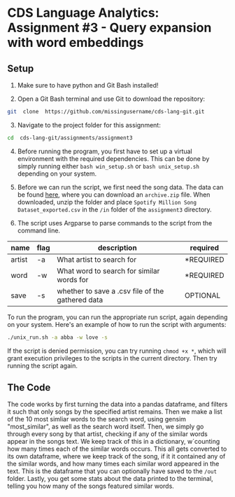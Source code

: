
# CDS Language Analytics: Assignment #3 - Query expansion with word embeddings

## Setup

1. Make sure to have python and Git Bash installed!

2. Open a Git Bash terminal and use Git to download the repository:
```sh
git  clone  https://github.com/missingusername/cds-lang-git.git
```
3. Navigate to the project folder for this assignment:
```sh
cd  cds-lang-git/assignments/assignment3
```
4. Before running the program, you first have to set up a virtual environment with the required dependencies. This can be done by simply running either  `bash win_setup.sh`  or  `bash unix_setup.sh`  depending on your system.

5. Before we can run the script, we first need the song data. The data can be found [here](https://www.kaggle.com/datasets/joebeachcapital/57651-spotify-songs?resource=download), where you can download an `archive.zip` file. When downloaded, unzip the folder and place `Spotify Million Song Dataset_exported.csv` in the `/in` folder of the `assignment3` directory.

6. The script uses Argparse to parse commands to the script from the command line.

| name | flag | description | required |
|--|--|--|--|
| artist | -a | What artist to search for | *REQUIRED |
| word | -w | What word to search for similar words for | *REQUIRED |
| save | -s | whether to save a .csv file of the gathered data | OPTIONAL |

To run the program, you can run the appropriate run script, again depending on your system. Here's an example of how to run the script with arguments: 
```sh
./unix_run.sh -a abba -w love -s
```
If the script is denied permission, you can try running `chmod +x *`, which will grant execution privileges to the scripts in the current directory. Then try running the script again.

## The Code
The code works by first turning the data into a pandas dataframe, and filters it such that only songs by the specified artist remains. Then we make a list of the 10 most simliar words to the search word, using gensim "most_similar", as well as the search word itself.
Then, we simply go through every song by that artist, checking if any of the similar words appear in the songs text. We keep track of this in a dictionary, w´counting how many times each of the similar words occurs.
This all gets converted to its own dataframe, where we keep track of the song, if it it contained any of the similar words, and how many times each similar word appeared in the text.
This is the dataframe that you can optionally have saved to the `/out` folder.
Lastly, you get some stats about the data printed to the terminal, telling you how many of the songs featured similar words.
